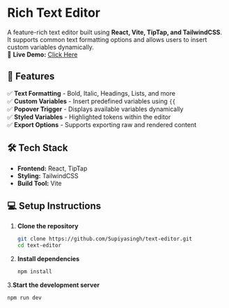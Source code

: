 # Rich Text Editor  

A feature-rich text editor built using **React, Vite, TipTap, and TailwindCSS**. It supports common text formatting options and allows users to insert custom variables dynamically.  
🚀 **Live Demo:** [Click Here](https://cute-kelpie-636701.netlify.app/)  
## 🚀 Features  

✅ **Text Formatting** - Bold, Italic, Headings, Lists, and more  
✅ **Custom Variables** - Insert predefined variables using `{{`  
✅ **Popover Trigger** - Displays available variables dynamically  
✅ **Styled Variables** - Highlighted tokens within the editor  
✅ **Export Options** - Supports exporting raw and rendered content  

## 🛠 Tech Stack  

- **Frontend:** React, TipTap  
- **Styling:** TailwindCSS  
- **Build Tool:** Vite  



## 💻 Setup Instructions  

1. **Clone the repository**  
   ```sh
   git clone https://github.com/Supiyasingh/text-editor.git
   cd text-editor
   
2. **Install dependencies**
   ```sh
   npm install


3.**Start the development server**
  ```sh
  npm run dev
